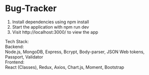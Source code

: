 # Bug-Tracker

1. Install dependencies using npm install
2. Start the application with npm run dev
3. Visit http://localhost:3000/ to view the app

Tech Stack:  
Backend:  
Node.js, MongoDB, Express, Bcrypt, Body-parser, JSON Web tokens, Passport, Validator  
Frontend:  
React (Classes), Redux, Axios, Chart.js, Moment, Bootstrap  
